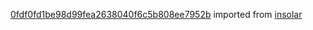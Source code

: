 [0fdf0fd1be98d99fea2638040f6c5b808ee7952b](https://github.com/insolar/insolar/commit/0fdf0fd1be98d99fea2638040f6c5b808ee7952b) imported from [insolar](https://github.com/insolar/insolar)
